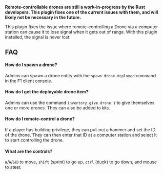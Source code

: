 **Remote-controllable drones are still a work-in-progress by the Rust developers. This plugin fixes one of the current issues with them, and will likely not be necessary in the future.**

This plugin fixes the issue where remote-controlling a Drone via a computer station can cause it to lose signal when it gets out of range. With this plugin installed, the signal is never lost.

## FAQ

#### How do I spawn a drone?

Admins can spawn a drone entity with the `spawn drone.deployed` command in the F1 client console.

#### How do I get the deployable drone item?

Admins can use the command `inventory.give drone 1` to give themselves one or more drones. They can also be added to kits.

#### How do I remote-control a drone?

If a player has building privilege, they can pull out a hammer and set the ID of the drone. They can then enter that ID at a computer station and select it to start controlling the drone.

#### What are the controls?

`W`/`A`/`S`/`D` to move, `shift` (sprint) to go up, `ctrl` (duck) to go down, and mouse to steer.
